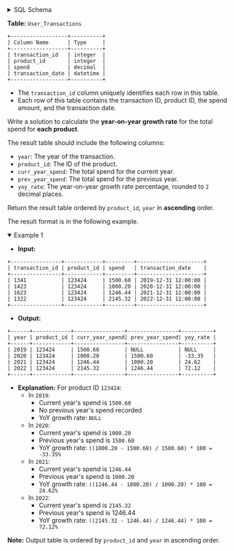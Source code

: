 <details>
<summary> SQL Schema</summary>

```sql
DROP TABLE IF EXISTS User_Transactions;

CREATE TABLE IF NOT EXISTS
  User_Transactions (transaction_id int, product_id int, spend decimal(10,2), transaction_date datetime);

INSERT INTO
  User_Transactions (transaction_id, product_id, spend, transaction_date)
VALUES
  ('1341', '123424', '1500.6', '2019-12-31 12:00:00'),
  ('1423', '123424', '1000.2', '2020-12-31 12:00:00'),
  ('1623', '123424', '1246.44', '2021-12-31 12:00:00'),
  ('1322', '123424', '2145.32', '2022-12-31 12:00:00');
```

</details>

**Table:** `User_Transactions`

```
+------------------+----------+
| Column Name      | Type     | 
+------------------+----------+
| transaction_id   | integer  |
| product_id       | integer  |
| spend            | decimal  |
| transaction_date | datetime |
+------------------+----------+
```

- The `transaction_id` column uniquely identifies each row in this table.
- Each row of this table contains the transaction ID, product ID, the spend amount, and the transaction date.

Write a solution to calculate the **year-on-year growth rate** for the total spend for **each product**.

The result table should include the following columns:

- `year`: The year of the transaction.
- `product_id`: The ID of the product.
- `curr_year_spend`: The total spend for the current year.
- `prev_year_spend`: The total spend for the previous year.
- `yoy_rate`: The year-on-year growth rate percentage, rounded to `2` decimal places.

Return the result table ordered by `product_id`, `year` in **ascending** order.

The result format is in the following example.

<details open>
<summary> Example 1</summary>

- **Input:** 

```
+----------------+------------+---------+---------------------+
| transaction_id | product_id | spend   | transaction_date    |
+----------------+------------+---------+---------------------+
| 1341           | 123424     | 1500.60 | 2019-12-31 12:00:00 |
| 1423           | 123424     | 1000.20 | 2020-12-31 12:00:00 |
| 1623           | 123424     | 1246.44 | 2021-12-31 12:00:00 |
| 1322           | 123424     | 2145.32 | 2022-12-31 12:00:00 |
+----------------+------------+---------+---------------------+
```

- **Output:** 

```
+------+------------+----------------+----------------+----------+
| year | product_id | curr_year_spend| prev_year_spend| yoy_rate |
+------+------------+----------------+----------------+----------+
| 2019 | 123424     | 1500.60        | NULL           | NULL     |
| 2020 | 123424     | 1000.20        | 1500.60        | -33.35   |
| 2021 | 123424     | 1246.44        | 1000.20        | 24.62    |
| 2022 | 123424     | 2145.32        | 1246.44        | 72.12    |
+------+------------+----------------+----------------+----------+
```

- **Explanation:** For product ID `123424`:
  + In `2019`:
    * Current year's spend is `1500.60`
    * No previous year's spend recorded
    * YoY growth rate: `NULL`
  + In `2020`:
    * Current year's spend is `1000.20`
    * Previous year's spend is `1500.60`
    * YoY growth rate: `((1000.20 - 1500.60) / 1500.60) * 100 = -33.35%`
  + In `2021`:
    * Current year's spend is `1246.44`
    * Previous year's spend is `1000.20`
    * YoY growth rate: `((1246.44 - 1000.20) / 1000.20) * 100 = 24.62%`
  + In `2022`:
    * Current year's spend is `2145.32`
    * Previous year's spend is 1246.44
    * YoY growth rate: `((2145.32 - 1246.44) / 1246.44) * 100 = 72.12%`

**Note:** Output table is ordered by `product_id` and `year` in ascending order.

</details>

